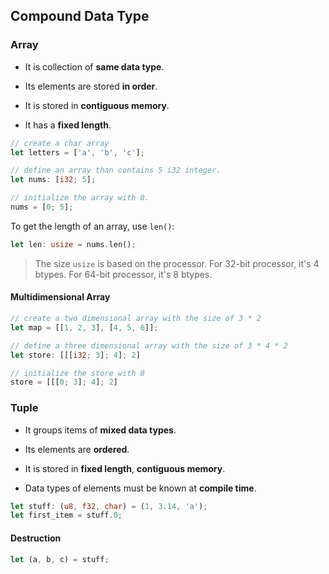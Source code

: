 ## Compound Data Type

### Array

- It is collection of **same data type**.

- Its elements are stored **in order**.

- It is stored in **contiguous memory**.

- It has a **fixed length**.

```rust
// create a char array
let letters = ['a', 'b', 'c'];
```

```rust
// define an array than contains 5 i32 integer.
let nums: [i32; 5];

// initialize the array with 0.
nums = [0; 5];
```

To get the length of an array, use `len()`:

```rust
let len: usize = nums.len();
```

> The size `usize` is based on the processor. For 32-bit processor, it's 4 btypes. For 64-bit processor, it's 8 btypes.

#### Multidimensional Array

```rust
// create a two dimensional array with the size of 3 * 2
let map = [[1, 2, 3], [4, 5, 6]];

// define a three dimensional array with the size of 3 * 4 * 2
let store: [[[i32; 3]; 4]; 2]

// initialize the store with 0
store = [[[0; 3]; 4]; 2]
```

### Tuple

- It groups items of **mixed data types**.

- Its elements are **ordered**.

- It is stored in **fixed length**, **contiguous memory**.

- Data types of elements must be known at **compile time**.

```rust
let stuff: (u8, f32, char) = (1, 3.14, 'a');
let first_item = stuff.0;
```

#### Destruction

```rust
let (a, b, c) = stuff;
```
